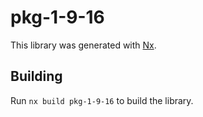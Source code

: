 # pkg-1-9-16

This library was generated with [Nx](https://nx.dev).

## Building

Run `nx build pkg-1-9-16` to build the library.
